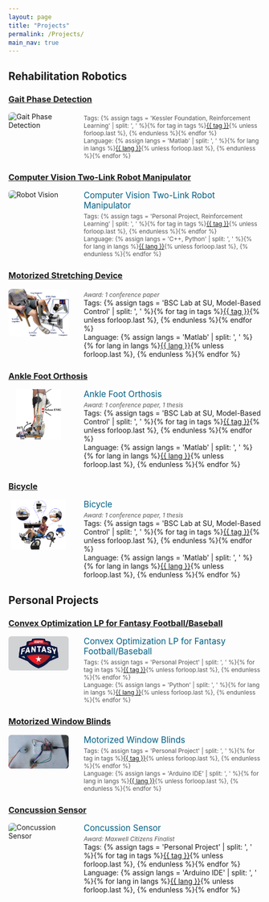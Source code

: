 ```yaml
---
layout: page
title: "Projects"
permalink: /Projects/
main_nav: true
---
```


<style>
.project-section {
  margin-bottom: 40px;
}
.project-sub {
  display: flex;
  align-items: flex-start;
  margin-bottom: 25px;
}
.project-img {
  width: 120px;            /* sets consistent image width */
  height: auto;            /* allows height to scale proportionally */
  max-height: 100px;       /* optional: prevents overly tall images */
  margin-right: 30px;      /* spacing between image and text */
  border-radius: 6px;
  object-fit: contain;     /* ensures entire image fits without cropping */
  flex-shrink: 0;          /* prevents shrinking in flex container */
}


.project-details {
  flex: 2;
}
.project-tag {
  font-size: 1.2em;
  font-weight: normal;
  color: #005f83;
  text-decoration: none;
}
.project-tag:hover {
  text-decoration: underline;
}
.project-meta {
  font-size: 0.85em;
  color: #555;
  margin-top: 4px;
}
</style>

## Rehabilitation Robotics

### [Gait Phase Detection](/tags/gait-phase-detection)
<div class="project-sub">
  <img src="/assets/images/projects/gait-phase.png" alt="Gait Phase Detection" class="project-img">
  <div class="project-details">
    <div class="project-meta">Tags: {% assign tags = 'Kessler Foundation, Reinforcement Learning' | split: ', ' %}{% for tag in tags %}<a href="/tags/{{ tag | slugify }}">{{ tag }}</a>{% unless forloop.last %}, {% endunless %}{% endfor %}<br>Language: {% assign langs = 'Matlab' | split: ', ' %}{% for lang in langs %}<a href="/tags/{{ lang | slugify }}">{{ lang }}</a>{% unless forloop.last %}, {% endunless %}{% endfor %}</div>
  </div>
</div>

### [Computer Vision Two-Link Robot Manipulator](/tags/robot-vision)
<div class="project-sub">
  <img src="/assets/images/projects/robot-vision.jpeg" alt="Robot Vision" class="project-img">
  <div class="project-details">
    <a href="/tags/robot-vision" class="project-tag">Computer Vision Two-Link Robot Manipulator</a>
    <div class="project-meta">Tags: {% assign tags = 'Personal Project, Reinforcement Learning' | split: ', ' %}{% for tag in tags %}<a href="/tags/{{ tag | slugify }}">{{ tag }}</a>{% unless forloop.last %}, {% endunless %}{% endfor %}<br>Language: {% assign langs = 'C++, Python' | split: ', ' %}{% for lang in langs %}<a href="/tags/{{ lang | slugify }}">{{ lang }}</a>{% unless forloop.last %}, {% endunless %}{% endfor %}</div>
  </div>
</div>

### [Motorized Stretching Device](/tags/motorized-stretching-device)
<div class="project-sub">
  <img src="/assets/images/projects/stretching.png" alt="Motorized Stretching Device" class="project-img">
  <div class="project-details">
    <div class="project-meta"><em>Award: 1 conference paper</em></div>
Tags: {% assign tags = 'BSC Lab at SU, Model-Based Control' | split: ', ' %}{% for tag in tags %}<a href="/tags/{{ tag | slugify }}">{{ tag }}</a>{% unless forloop.last %}, {% endunless %}{% endfor %}<br>Language: {% assign langs = 'Matlab' | split: ', ' %}{% for lang in langs %}<a href="/tags/{{ lang | slugify }}">{{ lang }}</a>{% unless forloop.last %}, {% endunless %}{% endfor %}</div>
  </div>
</div>

### [Ankle Foot Orthosis](/tags/ankle-foot-orthosis)
<div class="project-sub">
  <img src="/assets/images/projects/ankle.pdf" alt="Ankle Foot Orthosis" class="project-img">
  <div class="project-details">
    <a href="/tags/ankle-foot-orthosis" class="project-tag">Ankle Foot Orthosis</a>
    <div class="project-meta"><em>Award: 1 conference paper, 1 thesis</em></div>
Tags: {% assign tags = 'BSC Lab at SU, Model-Based Control' | split: ', ' %}{% for tag in tags %}<a href="/tags/{{ tag | slugify }}">{{ tag }}</a>{% unless forloop.last %}, {% endunless %}{% endfor %}<br>Language: {% assign langs = 'Matlab' | split: ', ' %}{% for lang in langs %}<a href="/tags/{{ lang | slugify }}">{{ lang }}</a>{% unless forloop.last %}, {% endunless %}{% endfor %}</div>
  </div>
</div>

### [Bicycle](/tags/bicycle)
<div class="project-sub">
  <img src="/assets/images/projects/bicycle.png" alt="Bicycle Project" class="project-img">
  <div class="project-details">
    <a href="/tags/bicycle" class="project-tag">Bicycle</a>
    <div class="project-meta"><em>Award: 1 conference paper, 1 thesis</em></div>
Tags: {% assign tags = 'BSC Lab at SU, Model-Based Control' | split: ', ' %}{% for tag in tags %}<a href="/tags/{{ tag | slugify }}">{{ tag }}</a>{% unless forloop.last %}, {% endunless %}{% endfor %}<br>Language: {% assign langs = 'Matlab' | split: ', ' %}{% for lang in langs %}<a href="/tags/{{ lang | slugify }}">{{ lang }}</a>{% unless forloop.last %}, {% endunless %}{% endfor %}</div>
  </div>
</div>

## Personal Projects

### [Convex Optimization LP for Fantasy Football/Baseball](/tags/convex-optimization)
<div class="project-sub">
  <img src="/assets/images/projects/fantasy.png" alt="Fantasy Optimization" class="project-img">
  <div class="project-details">
    <a href="/tags/convex-optimization" class="project-tag">Convex Optimization LP for Fantasy Football/Baseball</a>
    <div class="project-meta">Tags: {% assign tags = 'Personal Project' | split: ', ' %}{% for tag in tags %}<a href="/tags/{{ tag | slugify }}">{{ tag }}</a>{% unless forloop.last %}, {% endunless %}{% endfor %}<br>Language: {% assign langs = 'Python' | split: ', ' %}{% for lang in langs %}<a href="/tags/{{ lang | slugify }}">{{ lang }}</a>{% unless forloop.last %}, {% endunless %}{% endfor %}</div>
  </div>
</div>

### [Motorized Window Blinds](/tags/window-blinds)
<div class="project-sub">
  <img src="/assets/images/projects/blinds.png" alt="Window Blinds" class="project-img">
  <div class="project-details">
    <a href="/tags/window-blinds" class="project-tag">Motorized Window Blinds</a>
    <div class="project-meta">Tags: {% assign tags = 'Personal Project' | split: ', ' %}{% for tag in tags %}<a href="/tags/{{ tag | slugify }}">{{ tag }}</a>{% unless forloop.last %}, {% endunless %}{% endfor %}<br>Language: {% assign langs = 'Arduino IDE' | split: ', ' %}{% for lang in langs %}<a href="/tags/{{ lang | slugify }}">{{ lang }}</a>{% unless forloop.last %}, {% endunless %}{% endfor %}</div>
  </div>
</div>

### [Concussion Sensor](/tags/concussion-sensor)
<div class="project-sub">
  <img src="/assets/images/projects/concussion.png" alt="Concussion Sensor" class="project-img">
  <div class="project-details">
    <a href="/tags/concussion-sensor" class="project-tag">Concussion Sensor</a>
    <div class="project-meta"><em>Award: Maxwell Citizens Finalist</em></div>
Tags: {% assign tags = 'Personal Project' | split: ', ' %}{% for tag in tags %}<a href="/tags/{{ tag | slugify }}">{{ tag }}</a>{% unless forloop.last %}, {% endunless %}{% endfor %}<br>Language: {% assign langs = 'Arduino IDE' | split: ', ' %}{% for lang in langs %}<a href="/tags/{{ lang | slugify }}">{{ lang }}</a>{% unless forloop.last %}, {% endunless %}{% endfor %}</div>
  </div>
</div>

